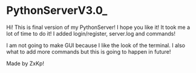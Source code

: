 # PythonServerV3.0_
Hi! This is final version of my PythonServer! I hope you like it! It took me a lot of time to do it! I added login/register, server.log and commands!

I am not going to make GUI because I like the look of the terminal. I also what to add more commands but this is going to happen in future!

Made by ZxKp!
